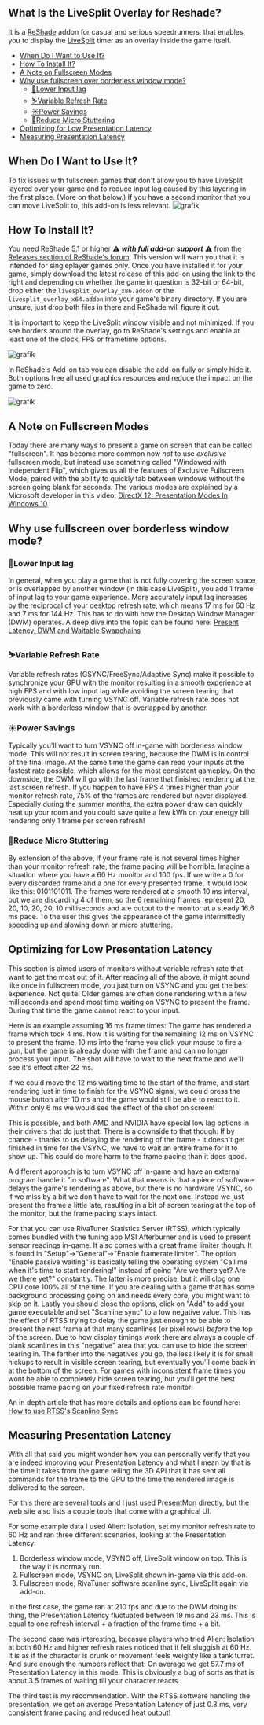 ## What Is the LiveSplit Overlay for Reshade?
It is a [ReShade](https://reshade.me/) addon for casual and serious speedrunners, that enables you to display the [LiveSplit](https://livesplit.org/) timer as an overlay inside the game itself.

- [When Do I Want to Use It?](#when-do-i-want-to-use-it)
- [How To Install It?](#how-to-install-it)
- [A Note on Fullscreen Modes](#a-note-on-fullscreen-modes)
- [Why use fullscreen over borderless window mode?](#why-use-fullscreen-over-borderless-window-mode)
  * [🐌Lower Input lag](#lower-input-lag)
  * [⛷️Variable Refresh Rate](#%EF%B8%8Fvariable-refresh-rate)
  * [☀️Power Savings](#%EF%B8%8Fpower-savings)
  * [💫Reduce Micro Stuttering](#reduce-micro-stuttering)
- [Optimizing for Low Presentation Latency](#optimizing-for-low-presentation-latency)
- [Measuring Presentation Latency](#measuring-presentation-latency)

## When Do I Want to Use It?
To fix issues with fullscreen games that don't allow you to have LiveSplit layered over your game and to reduce input lag caused by this layering in the first place. (More on that below.) If you have a second monitor that you can move LiveSplit to, this add-on is less relevant.
![grafik](https://user-images.githubusercontent.com/609447/170900694-acb73ea3-ab5d-4c2a-9c19-299a77f4c970.png)

## How To Install It?
You need ReShade 5.1 or higher ⚠️ _**with full add-on support**_ ⚠️ from the [Releases section of ReShade's forum](https://reshade.me/releases). This version will warn you that it is intended for singleplayer games only. Once you have installed it for your game, simply download the latest release of this add-on using the link to the right and depending on whether the game in question is 32-bit or 64-bit, drop either the `livesplit_overlay_x86.addon` or the `livesplit_overlay_x64.addon` into your game's binary directory. If you are unsure, just drop both files in there and ReShade will figure it out.

It is important to keep the LiveSplit window visible and not minimized. If you see borders around the overlay, go to ReShade's settings and enable at least one of the clock, FPS or frametime options.

![grafik](https://user-images.githubusercontent.com/609447/170900848-dd6b1e3a-4725-4fc6-98d2-e8fa6ec7a4ef.png)

In ReShade's Add-on tab you can disable the add-on fully or simply hide it. Both options free all used graphics resources and reduce the impact on the game to zero.

![grafik](https://user-images.githubusercontent.com/609447/170901162-addf296c-1ff3-4e8f-97a2-4bec70e8f812.png)

## A Note on Fullscreen Modes
Today there are many ways to present a game on screen that can be called "fullscreen". It has become more common now _not_ to use _exclusive_ fullscreen mode, but instead use something called "Windowed with Independent Flip", which gives us all the features of Exclusive Fullscreen Mode, paired with the ability to quickly tab between windows without the screen going blank for seconds. The various modes are explained by a Microsoft developer in this video: [DirectX 12: Presentation Modes In Windows 10](https://www.youtube.com/watch?v=E3wTajGZOsA)

## Why use fullscreen over borderless window mode?

### 🐌Lower Input lag
In general, when you play a game that is not fully covering the screen space or is overlapped by another window (in this case LiveSplit), you add 1 frame of input lag to your game experience. More accurately input lag increases by the reciprocal of your desktop refresh rate, which means 17 ms for 60 Hz and 7 ms for 144 Hz. This has to do with how the Desktop Window Manager (DWM) operates. A deep dive into the topic can be found here: [Present Latency, DWM and Waitable Swapchains](https://jackmin.home.blog/2018/12/14/swapchains-present-and-present-latency/)

### ⛷️Variable Refresh Rate
Variable refresh rates (GSYNC/FreeSync/Adaptive Sync) make it possible to synchronize your GPU with the monitor resulting in a smooth experience at high FPS and with low input lag while avoiding the screen tearing that previously came with turning VSYNC off. Variable refresh rate does not work with a borderless window that is overlapped by another.

### ☀️Power Savings
Typically you'll want to turn VSYNC off in-game with borderless window mode. This will not result in screen tearing, because the DWM is in control of the final image. At the same time the game can read your inputs at the fastest rate possible, which allows for the most consistent gameplay. On the downside, the DWM will go with the last frame that finished rendering at the last screen refresh. If you happen to have FPS 4 times higher than your monitor refresh rate, 75% of the frames are rendered but never displayed. Especially during the summer months, the extra power draw can quickly heat up your room and you could save quite a few kWh on your energy bill rendering only 1 frame per screen refresh!

### 💫Reduce Micro Stuttering
By extension of the above, if your frame rate is not several times higher than your monitor refresh rate, the frame pacing will be horrible. Imagine a situation where you have a 60 Hz monitor and 100 fps. If we write a 0 for every discarded frame and a one for every presented frame, it would look like this: 0101101011. The frames were rendered at a smooth 10 ms interval, but we are discarding 4 of them, so the 6 remaining frames represent 20, 20, 10, 20, 20, 10 milliseconds and are output to the monitor at a steady 16.6 ms pace. To the user this gives the appearance of the game intermittedly speeding up and slowing down or micro stuttering.

## Optimizing for Low Presentation Latency
This section is aimed users of monitors without variable refresh rate that want to get the most out of it. After reading all of the above, it might sound like once in fullscreen mode, you just turn on VSYNC and you get the best experience. Not quite! Older games are often done rendering within a few milliseconds and spend most time waiting on VSYNC to present the frame. During that time the game cannot react to your input.

Here is an example assuming 16 ms frame times: The game has rendered a frame which took 4 ms. Now it is waiting for the remaining 12 ms on VSYNC to present the frame. 10 ms into the frame you click your mouse to fire a gun, but the game is already done with the frame and can no longer process your input. The shot will have to wait to the next frame and we'll see it's effect after 22 ms.

If we could move the 12 ms waiting time to the start of the frame, and start rendering just in time to finish for the VSYNC signal, we could press the mouse button after 10 ms and the game would still be able to react to it. Within only 6 ms we would see the effect of the shot on screen!

This is possible, and both AMD and NVIDIA have special low lag options in their drivers that do just that. There is a downside to that though: If by chance - thanks to us delaying the rendering of the frame - it doesn't get finished in time for the VSYNC, we have to wait an entire frame for it to show up. This could do more harm to the frame pacing than it does good.

A different approach is to turn VSYNC off in-game and have an external program handle it "in software". What that means is that a piece of software delays the game's rendering as above, but there is no hardware VSYNC, so if we miss by a bit we don't have to wait for the next one. Instead we just present the frame a little late, resulting in a bit of screen tearing at the top of the monitor, but the frame pacing stays intact.

For that you can use RivaTuner Statistics Server (RTSS), which typically comes bundled with the tuning app MSI Afterburner and is used to present sensor readings in-game. It also comes with a great frame limiter though. It is found in "Setup"->"General"->"Enable framerate limiter". The option "Enable passive waiting" is basically telling the operating system "Call me when it's time to start rendering!" instead of going "Are we there yet? Are we there yet?" constantly. The latter is more precise, but it will clog one CPU core 100% all of the time. If you are dealing with a game that has some background processing going on and needs every core, you might want to skip on it. Lastly you should close the options, click on "Add" to add your game executable and set "Scanline sync" to a low negative value. This has the effect of RTSS trying to delay the game just enough to be able to present the next frame at that many scanlines (or pixel rows) *before* the top of the screen. Due to how display timings work there are always a couple of blank scanlines in this "negative" area that you can use to hide the screen tearing in. The farther into the negatives you go, the less likely it is for small hickups to result in visible screen tearing, but eventually you'll come back in at the bottom of the screen. For games with inconsistent frame times you wont be able to completely hide screen tearing, but you'll get the best possible frame pacing on your fixed refresh rate monitor!

An in depth article that has more details and options can be found here: [How to use RTSS's Scanline Sync](https://www.resetera.com/threads/guide-how-to-use-rtsss-scanline-sync-to-reduce-stuttering-screen-tearing-and-input-lag-on-pc-alternative-to-vsync-g-sync-and-freesync.138764/)

## Measuring Presentation Latency
With all that said you might wonder how you can personally verify that you are indeed improving your Presentation Latency and what I mean by that is the time it takes from the game telling the 3D API that it has sent all commands for the frame to the GPU to the time the rendered image is delivered to the screen.

For this there are several tools and I just used [PresentMon](https://github.com/GameTechDev/PresentMon) directly, but the web site also lists a couple tools that come with a graphical UI.

For some example data I used Alien: Isolation, set my monitor refresh rate to 60 Hz and ran three different scenarios, looking at the Presentation Latency:

1. Borderless window mode, VSYNC off, LiveSplit window on top. This is the way it is normaly run.
2. Fullscreen mode, VSYNC on, LiveSplit shown in-game via this add-on.
3. Fullscreen mode, RivaTuner software scanline sync, LiveSplit again via add-on.

In the first case, the game ran at 210 fps and due to the DWM doing its thing, the Presentation Latency fluctuated between 19 ms and 23 ms. This is equal to one refresh interval + a fraction of the frame time + a bit.

The second case was interesting, becasue players who tried Alien: Isolation at both 60 Hz and higher refresh rates noticed that it felt sluggish at 60 Hz. It is as if the character is drunk or movement feels weighty like a tank turret. And sure enough the numbers reflect that: On average we get 57.7 ms of Presentation Latency in this mode. This is obviously a bug of sorts as that is about 3.5 frames of waiting till your character reacts.

The third test is my recommendation. With the RTSS software handling the presentation, we get an average Presentation Latency of just 0.3 ms, very consistent frame pacing and reduced heat output!
